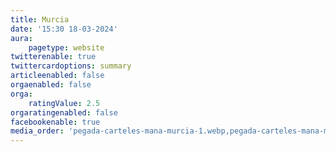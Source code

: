 ```yaml
---
title: Murcia
date: '15:30 18-03-2024'
aura:
    pagetype: website
twitterenable: true
twittercardoptions: summary
articleenabled: false
orgaenabled: false
orga:
    ratingValue: 2.5
orgaratingenabled: false
facebookenable: true
media_order: 'pegada-carteles-mana-murcia-1.webp,pegada-carteles-mana-murcia-2.webp,pegada-carteles-mana-murcia-3.webp,pegada-carteles-mana-murcia-4.webp,pegada-carteles-mana-murcia-5.webp,pegada-carteles-mana-murcia-6.webp,pegada-carteles-mana-murcia-7.webp,pegada-carteles-mana-murcia-8.webp,pegada-carteles-mana-murcia-9.webp,pegada-carteles-mana-murcia-10.webp,pegada-carteles-mana-murcia-11.webp,pegada-carteles-mana-murcia-12.webp,pegada-carteles-mana-murcia-13.webp,pegada-carteles-mana-murcia-14.webp,pegada-carteles-mana-murcia-15.webp,pegada-carteles-mana-murcia-16.webp,pegada-carteles-mana-murcia-17.webp,pegada-carteles-mana-murcia-18.webp,pegada-carteles-mana-murcia-19.webp,pegada-carteles-mana-murcia-20.webp,pegada-carteles-mana-murcia-21.webp,pegada-carteles-mana-murcia-22.webp,pegada-carteles-mana-murcia-23.webp,pegada-carteles-mana-murcia-24.webp,pegada-carteles-mana-murcia-25.webp,pegada-carteles-mana-murcia-26.webp,pegada-carteles-mana-murcia-27.webp,pegada-carteles-mana-murcia-28.webp'
---
```


